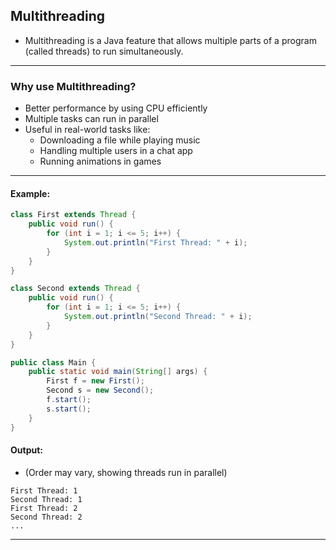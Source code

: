 ## **Multithreading**

- Multithreading is a Java feature that allows multiple parts of a program (called threads) to run simultaneously.


---

### **Why use Multithreading?**

- Better performance by using CPU efficiently
- Multiple tasks can run in parallel
- Useful in real-world tasks like:
  - Downloading a file while playing music
  - Handling multiple users in a chat app
  - Running animations in games

---

#### **Example:**

```java
class First extends Thread {
    public void run() {
        for (int i = 1; i <= 5; i++) {
            System.out.println("First Thread: " + i);
        }
    }
}

class Second extends Thread {
    public void run() {
        for (int i = 1; i <= 5; i++) {
            System.out.println("Second Thread: " + i);
        }
    }
}

public class Main {
    public static void main(String[] args) {
        First f = new First();
        Second s = new Second();
        f.start();
        s.start();
    }
}
```

#### **Output:**
- (Order may vary, showing threads run in parallel)

```
First Thread: 1
Second Thread: 1
First Thread: 2
Second Thread: 2
...
```

---
